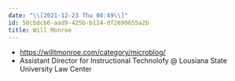 ```yaml
---
date: "\\[2021-12-23 Thu 00:49\\]"
id: 50cbdcb6-aad9-425b-b124-df2690655a2b
title: Will Monroe
---
```


- <https://willtmonroe.com/category/microblog/>
- Assistant Director for Instructional Technolofy @ Lousiana State University Law Center
